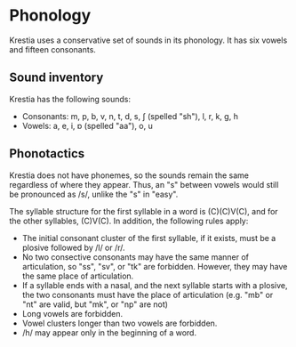 # Phonology
Krestia uses a conservative set of sounds in its phonology. It has six vowels and fifteen consonants.
## Sound inventory
Krestia has the following sounds:
- Consonants: m, p, b, v, n, t, d, s, ʃ (spelled "sh"), l, r, k, g, h
- Vowels: a, e, i, ɒ (spelled "aa"), o, u
## Phonotactics
Krestia does not have phonemes, so the sounds remain the same regardless of where they appear. Thus, an "s" between vowels would still be pronounced as /s/, unlike the "s" in "easy".

The syllable structure for the first syllable in a word is (C)(C)V(C), and for the other syllables, (C)V(C). In addition, the following rules apply:
- The initial consonant cluster of the first syllable, if it exists, must be a plosive followed by /l/ or /r/.
- No two consective consonants may have the same manner of articulation, so "ss", "sv", or "tk" are forbidden. However, they may have the same place of articulation.
- If a syllable ends with a nasal, and the next syllable starts with a plosive, the two consonants must have the place of articulation (e.g. "mb" or "nt" are valid, but "mk", or "np" are not)
- Long vowels are forbidden.
- Vowel clusters longer than two vowels are forbidden.
- /h/ may appear only in the beginning of a word.